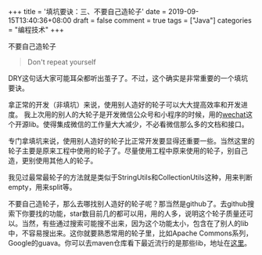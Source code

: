 +++
title = '填坑要诀：三、不要自己造轮子'
date = 2019-09-15T13:40:36+08:00
draft = false
comment = true
tags = ["Java"]
categories = "编程技术"
+++

不要自己造轮子

> Don't repeat yourself

DRY这句话大家可能耳朵都听出茧子了。不过，这个确实是非常重要的一个填坑要诀。

拿正常的开发（非填坑）来说，使用别人造好的轮子可以大大提高效率和开发进度。
我上次用的别人的大轮子是开发微信公众号和小程序的时候，用的[wechat](https://github.com/ihaolin/wechat)这个开源lib。使得集成微信的工作量大大减少，不必看微信那么多的文档和接口。

专门拿填坑来说，使用别人造好的轮子比正常开发要显得还重要一些。当然这里的轮子主要是原来工程中使用的轮子了。尽量使用工程中原来使用的轮子，别自己造，更别使用其他人的轮子。

我见过最常最轮子的方法就是类似于StringUtils和CollectionUtils这种，用来判断empty，用来split等。

不要自己造轮子，那么去哪找别人造好的轮子呢？那当然是github了。去github搜索下你要找的功能，star数目前几的都可以用，用的人多，说明这个轮子质量还可以。当然，有些通过搜索可能搜不出来，因为这个功能太小，包含在了别人的lib中，不容易搜出来。这你就要熟悉常用的轮子里，比如Apache Commons系列，Google的guava。你可以去maven仓库看下最近流行的是那些lib，地址在[这里](https://mvnrepository.com/popular)。